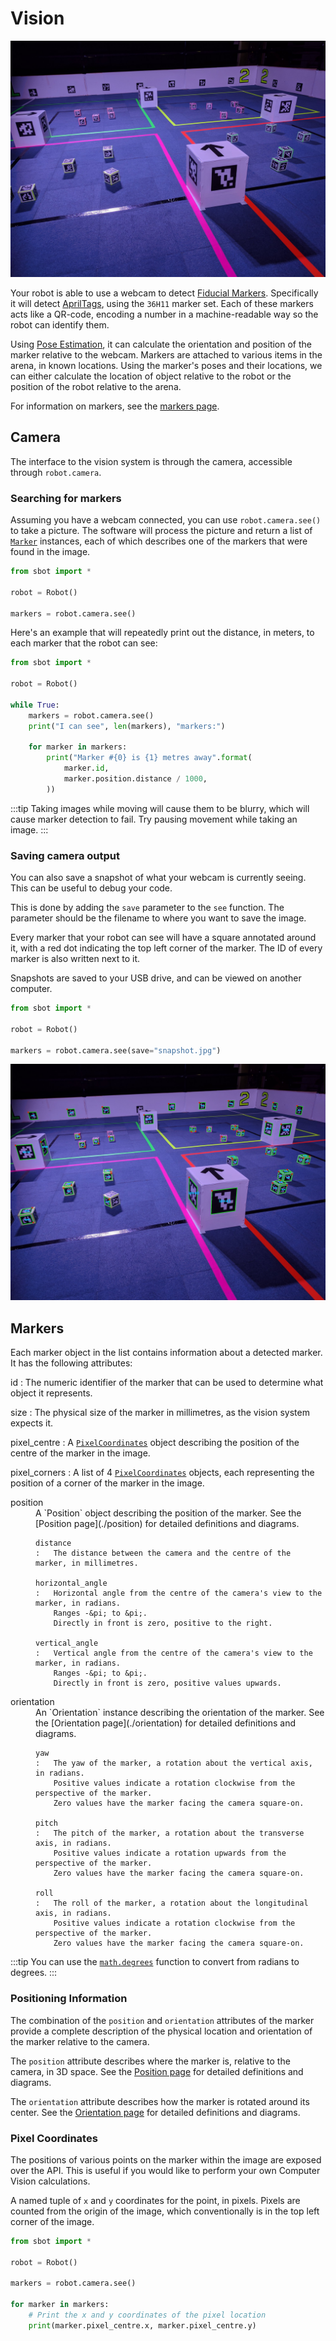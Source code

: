 # Vision

![An arena with Fiducial Markers](../../assets/img/api/vision/arena_marker.jpg)

Your robot is able to use a webcam to detect [Fiducial Markers](https://en.wikipedia.org/wiki/Fiducial_marker).
Specifically it will detect [AprilTags](https://april.eecs.umich.edu/software/apriltag), using the `36H11` marker set.
Each of these markers acts like a QR-code, encoding a number in a machine-readable way so the robot can identify them.

Using [Pose Estimation](https://en.wikipedia.org/wiki/3D_pose_estimation), it can calculate the orientation and position of
the marker relative to the webcam.
Markers are attached to various items in the arena, in known locations.
Using the marker's poses and their locations, we can either calculate the location of object relative to the robot or the position of the robot relative to the arena.

For information on markers, see the [markers page](./markers).

## Camera

The interface to the vision system is through the camera, accessible through `robot.camera`.

### Searching for markers

Assuming you have a webcam connected, you can use `robot.camera.see()` to take a picture.
The software will process the picture and return a list of [`Marker`](#marker) instances, each of which describes one of the markers that were found in the image.

```python
from sbot import *

robot = Robot()

markers = robot.camera.see()
```

Here's an example that will repeatedly print out the distance, in meters, to each marker that the robot can see:

```python
from sbot import *

robot = Robot()

while True:
    markers = robot.camera.see()
    print("I can see", len(markers), "markers:")

    for marker in markers:
        print("Marker #{0} is {1} metres away".format(
            marker.id,
            marker.position.distance / 1000,
        ))
```

:::tip
Taking images while moving will cause them to be blurry, which will cause marker detection to fail.
Try pausing movement while taking an image.
:::

### Saving camera output

You can also save a snapshot of what your webcam is currently seeing. This can be useful to debug your code.

This is done by adding the `save` parameter to the `see` function.
The parameter should be the filename to where you want to save the image.

Every marker that your robot can see will have a square annotated around it, with a red dot indicating the top left
corner of the marker. The ID of every marker is also written next to it.

Snapshots are saved to your USB drive, and can be viewed on another computer.

```python
from sbot import *

robot = Robot()

markers = robot.camera.see(save="snapshot.jpg")
```

![An annotated arena with Fiducial Markers.](../../assets/img/api/vision/arena_marker_annotated.jpg)

## Markers

Each marker object in the list contains information about a detected marker.
It has the following attributes:

<!-- Uses remark-deflist plugin -->
id
:   The numeric identifier of the marker that can be used to determine what object it represents.

size
:   The physical size of the marker in millimetres, as the vision system expects it.

pixel_centre
:   A [`PixelCoordinates`](#pixel-coordinates) object describing the position of the centre of the marker in the image.

pixel_corners
:   A list of 4 [`PixelCoordinates`](#pixel-coordinates) objects, each representing the position of a corner of the marker in the image.

<dl>
    <dt>position</dt>
    <dd>
    A `Position` object describing the position of the marker.
    See the [Position page](./position) for detailed definitions and diagrams.

    distance
    :   The distance between the camera and the centre of the marker, in millimetres.

    horizontal_angle
    :   Horizontal angle from the centre of the camera's view to the marker, in radians.
        Ranges -&pi; to &pi;.
        Directly in front is zero, positive to the right.

    vertical_angle
    :   Vertical angle from the centre of the camera's view to the marker, in radians.
        Ranges -&pi; to &pi;.
        Directly in front is zero, positive values upwards.
</dd>
</dl>

<dl>
    <dt>orientation</dt>
    <dd>
    An `Orientation` instance describing the orientation of the marker.
    See the [Orientation page](./orientation) for detailed definitions and diagrams.

    yaw
    :   The yaw of the marker, a rotation about the vertical axis, in radians.
        Positive values indicate a rotation clockwise from the perspective of the marker.
        Zero values have the marker facing the camera square-on.

    pitch
    :   The pitch of the marker, a rotation about the transverse axis, in radians.
        Positive values indicate a rotation upwards from the perspective of the marker.
        Zero values have the marker facing the camera square-on.

    roll
    :   The roll of the marker, a rotation about the longitudinal axis, in radians.
        Positive values indicate a rotation clockwise from the perspective of the marker.
        Zero values have the marker facing the camera square-on.
</dd>
</dl>

:::tip
You can use the [`math.degrees`](https://docs.python.org/3/library/math.html#math.degrees) function to convert from radians to degrees.
:::

### Positioning Information

The combination of the `position` and `orientation` attributes of the marker provide a complete description of the physical location and orientation of the marker relative to the camera.

The `position` attribute describes where the marker is, relative to the camera, in 3D space.
See the [Position page](./position) for detailed definitions and diagrams.

The `orientation` attribute describes how the marker is rotated around its center.
See the [Orientation page](./orientation) for detailed definitions and diagrams.

### Pixel Coordinates

The positions of various points on the marker within the image are exposed over the API. This is useful
if you would like to perform your own Computer Vision calculations.

A named tuple of `x` and `y` coordinates for the point, in pixels.
Pixels are counted from the origin of the image, which
conventionally is in the top left corner of the image.


```python
from sbot import *

robot = Robot()

markers = robot.camera.see()

for marker in markers:
    # Print the x and y coordinates of the pixel location
    print(marker.pixel_centre.x, marker.pixel_centre.y)
```
